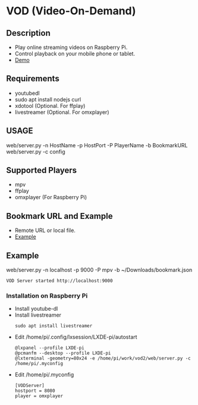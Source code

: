 # VOD (Video-On-Demand)

## Description

- Play online streaming videos on Raspberry Pi.
- Control playback on your mobile phone or tablet.
- [Demo](https://www.youtube.com/watch?v=nKMpzaaDPuw)

## Requirements

- youtubedl
- sudo apt install nodejs curl
- xdotool (Optional. For ffplay)
- livestreamer (Optional. For omxplayer)

## USAGE

web/server.py -n HostName -p HostPort -P PlayerName -b BookmarkURL
web/server.py -c config

## Supported Players

- mpv
- ffplay
- omxplayer (For Raspberry Pi)

## Bookmark URL and Example

- Remote URL or local file.
- [Example](https://gist.githubusercontent.com/JiasHuang/30f6cc0f78ee246c1e28bd537764d6c4/raw/bookmark.json)

## Example

web/server.py -n localhost -p 9000 -P mpv -b ~/Downloads/bookmark.json

```
VOD Server started http://localhost:9000
```

### Installation on Raspberry Pi

- Install youtube-dl
- Install livestreamer
	```
	sudo apt install livestreamer
	```
- Edit /home/pi/.config/lxsession/LXDE-pi/autostart
	```
	@lxpanel --profile LXDE-pi
	@pcmanfm --desktop --profile LXDE-pi
	@lxterminal -geometry=80x24 -e /home/pi/work/vod2/web/server.py -c /home/pi/.myconfig
	```
- Edit /home/pi/.myconfig
	```
	[VODServer]
	hostport = 8080
	player = omxplayer
	```

